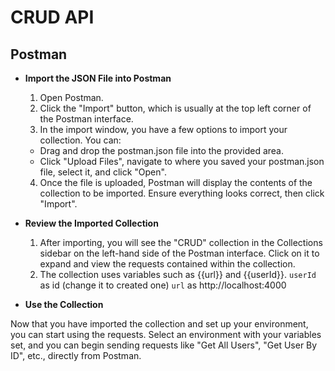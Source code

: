 # CRUD API

## Postman

- **Import the JSON File into Postman**

  1. Open Postman.
  2. Click the "Import" button, which is usually at the top left corner of the Postman interface.
  3. In the import window, you have a few options to import your collection. You can:

  - Drag and drop the postman.json file into the provided area.
  - Click "Upload Files", navigate to where you saved your postman.json file, select it, and click "Open".

  4. Once the file is uploaded, Postman will display the contents of the collection to be imported. Ensure everything looks correct, then click "Import".

- **Review the Imported Collection**

  1. After importing, you will see the "CRUD" collection in the Collections sidebar on the left-hand side of the Postman interface. Click on it to expand and view the requests contained within the collection.
  2. The collection uses variables such as {{url}} and {{userId}}.
     `userId` as id (change it to created one)
     `url` as http://localhost:4000

- **Use the Collection**

Now that you have imported the collection and set up your environment, you can start using the requests. Select an environment with your variables set, and you can begin sending requests like "Get All Users", "Get User By ID", etc., directly from Postman.
